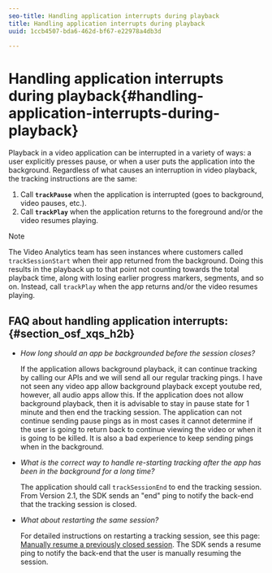 ```yaml
---
seo-title: Handling application interrupts during playback
title: Handling application interrupts during playback
uuid: 1ccb4507-bda6-462d-bf67-e22978a4db3d

---
```


# Handling application interrupts during playback{#handling-application-interrupts-during-playback}

Playback in a video application can be interrupted in a variety of ways: a user explicitly presses pause, or when a user puts the application into the background. Regardless of what causes an interruption in video playback, the tracking instructions are the same:

1. Call **`trackPause`** when the application is interrupted (goes to background, video pauses, etc.). 
1. Call **`trackPlay`** when the application returns to the foreground and/or the video resumes playing.

>[!NOTE]
>
>The Video Analytics team has seen instances where customers called `trackSessionStart` when their app returned from the background. Doing this results in the playback up to that point not counting towards the total playback time, along with losing earlier progress markers, segments, and so on. Instead, call `trackPlay` when the app returns and/or the video resumes playing.

## FAQ about handling application interrupts: {#section_osf_xqs_h2b}

* *How long should an app be backgrounded before the session closes?*

  If the application allows background playback, it can continue tracking by calling our APIs and we will send all our regular tracking pings. I have not seen any video app allow background playback except youtube red, however, all audio apps allow this. If the application does not allow background playback, then it is advisable to stay in pause state for 1 minute and then end the tracking session. The application can not continue sending pause pings as in most cases it cannot determine if the user is going to return back to continue viewing the video or when it is going to be killed. It is also a bad experience to keep sending pings when in the background.

* *What is the correct way to handle re-starting tracking after the app has been in the background for a long time?*

  The application should call `trackSessionEnd` to end the tracking session. From Version 2.1, the SDK sends an "end" ping to notify the back-end that the tracking session is closed.

* *What about restarting the same session?*

  For detailed instructions on restarting a tracking session, see this page: [Manually resume a previously closed session](https://marketing.adobe.com/resources/help/en_US/sc/appmeasurement/hbvideo/js_2.0/c_vhl_resume-inact-vid-sess-man-resume-cl-sess_js.html). The SDK sends a resume ping to notify the back-end that the user is manually resuming the session.

